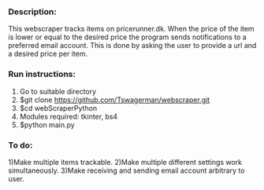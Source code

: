 ### Description:
This webscraper tracks items on pricerunner.dk. When the price of the item is lower or equal to the desired price the program sends notifications to a preferred email account. This is done by asking the user to provide a url and a desired price per item.

### Run instructions:
1) Go to suitable directory 
2) $git clone https://github.com/Tswagerman/webscraper.git
3) $cd webScraperPython
4) Modules required: tkinter, bs4
5) $python main.py

### To do:
1)Make multiple items trackable.
2)Make multiple different settings work simultaneously.
3)Make receiving and sending email account arbitrary to user.

